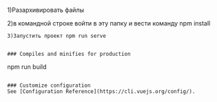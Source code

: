 1)Разархивировать файлы

2)в командной строке войти в эту папку и вести команду npm install

```
3)Запустить проект npm run serve
```

```

### Compiles and minifies for production
```

npm run build

```

### Customize configuration
See [Configuration Reference](https://cli.vuejs.org/config/).
```
